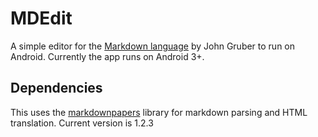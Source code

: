 # MDEdit

A simple editor for the [Markdown language][2] by John Gruber to run on Android.
Currently the app runs on Android 3+.


## Dependencies
This uses the [markdownpapers][1] library for markdown parsing and HTML
translation. Current version is 1.2.3



[1]: http://markdown.tautua.org/
[2]: http://daringfireball.net/projects/markdown/syntax